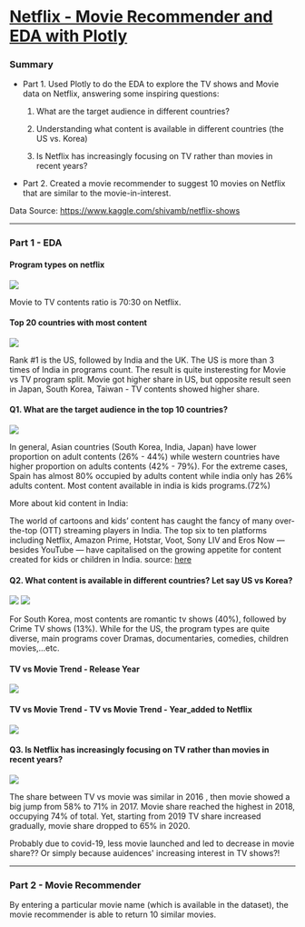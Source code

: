 # [Netflix - Movie Recommender and EDA with Plotly](https://github.com/chanchanngann/netflix_recommender/tree/master)

### Summary
* Part 1. Used Plotly to do the EDA to explore the TV shows and Movie data on Netflix, answering some inspiring questions:

   1. What are the target audience in different countries?

   2. Understanding what content is available in different countries (the US vs. Korea)

   3. Is Netflix has increasingly focusing on TV rather than movies in recent years?

* Part 2. Created a movie recommender to suggest 10 movies on Netflix that are similar to the movie-in-interest.

Data Source: https://www.kaggle.com/shivamb/netflix-shows

***

### Part 1 - EDA
#### Program types on netflix
![](https://github.com/chanchanngann/netflix_recommender/blob/master/plot_image/1_tv_to_movie.png)

Movie to TV contents ratio is 70:30 on Netflix.

#### Top 20 countries with most content
![](https://github.com/chanchanngann/netflix_recommender/blob/master/plot_image/2_top20_countries.png)

Rank #1 is the US, followed by India and the UK. The US is more than 3 times of India in programs count.
The result is quite insteresting for Movie vs TV program split. Movie got higher share in US, but opposite result seen in Japan, South Korea, Taiwan - TV contents showed higher share.

#### Q1. What are the target audience in the top 10 countries?
![](https://github.com/chanchanngann/netflix_recommender/blob/master/plot_image/3_target_audience_rev.png)

In general, Asian countries (South Korea, India, Japan) have lower proportion on adult contents (26% - 44%) while western countries have higher proportion on adults contents (42% - 79%). For the extreme cases, Spain has almost 80% occupied by adults content while india only has 26% adults content. Most content available in india is kids programs.(72%)

More about kid content in India:

The world of cartoons and kids’ content has caught the fancy of many over-the-top (OTT) streaming players in India. The top six to ten platforms including Netflix, Amazon Prime, Hotstar, Voot, Sony LIV and Eros Now — besides YouTube — have capitalised on the growing appetite for content created for kids or children in India. source: [here](https://inc42.com/features/toons-and-beyond-indias-ott-players-take-baby-steps-into-edutainment-kids-content/)

#### Q2. What content is available in different countries? Let say US vs Korea?
![](https://github.com/chanchanngann/netflix_recommender/blob/master/plot_image/4_genres_korea.png)
![](https://github.com/chanchanngann/netflix_recommender/blob/master/plot_image/5_genres_us.png)

For South Korea, most contents are romantic tv shows (40%), followed by Crime TV shows (13%). While for the US, the program types are quite diverse, main programs cover Dramas, documentaries, comedies, children movies,...etc.

#### TV vs Movie Trend - Release Year
![](https://github.com/chanchanngann/netflix_recommender/blob/master/plot_image/6_released_yr.png)

#### TV vs Movie Trend - TV vs Movie Trend - Year_added to Netflix
![](https://github.com/chanchanngann/netflix_recommender/blob/master/plot_image/7_added_yr.png)

#### Q3. Is Netflix has increasingly focusing on TV rather than movies in recent years?
![](https://github.com/chanchanngann/netflix_recommender/blob/master/plot_image/8_tv_to_movie_by_yr.png)

The share between TV vs movie was similar in 2016 , then movie showed a big jump from 58% to 71% in 2017. Movie share reached the highest in 2018, occupying 74% of total. Yet, starting from 2019 TV share increased gradually, movie share dropped to 65% in 2020.

Probably due to covid-19, less movie launched and led to decrease in movie share?? Or simply because auidences' increasing interest in TV shows?!

___

### Part 2 - Movie Recommender

By entering a particular movie name (which is available in the dataset), the movie recommender is able to return 10 similar movies.

